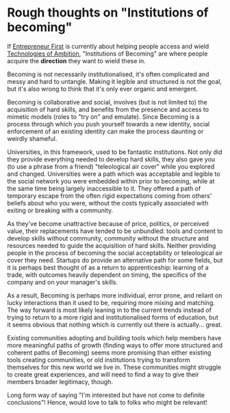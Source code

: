 # Rough thoughts on "Institutions of becoming"
If [Entrepreneur First](https://www.joinef.com/) is currently about helping people access and wield [Technologies of Ambition](https://medium.com/entrepreneur-first/tech-entrepreneurship-and-the-disruption-of-ambition-4e6854121992), "Institutions of Becoming" are where people acquire the **direction** they want to wield these in.

Becoming is not necessarily institutionalised, it's often complicated and messy and hard to untangle. Making it legible and structured is not the goal, but it's also wrong to think that it's only ever organic and emergent.

Becoming is collaborative and social, involves (but is not limited to) the acquisition of hard skills, and benefits from the presence and access to mimetic models (roles to "try on" and emulate). Since Becoming is a process through which you push yourself towards a new identity, social enforcement of an existing identity can make the process daunting or weirdly shameful.

Universities, in this framework, used to be fantastic institutions. Not only did they provide everything needed to develop hard skills, they also gave you (to use a phrase from a friend) "teleological air cover" while you explored and changed. Universities were a path which was acceptable and legible to the social network you were embedded within prior to becoming, while at the same time being largely inaccessible to it. They offered a path of temporary escape from the often rigid expectations coming from others' beliefs about who you were, without the costs typically associated with exiting or breaking with a community.

As they've become unattractive because of price, politics, or perceived value, their replacements have tended to be unbundled: tools and content to develop skills without community, community without the structure and resources needed to guide the acquisition of hard skills. Neither providing people in the process of becoming the social acceptability or teleological air cover they need. Startups do provide an alternative path for some fields, but it is perhaps best thought of as a return to apprenticeship: learning of a trade, with outcomes heavily dependent on timing, the specifics of the company and on your manager's skills.

As a result, Becoming is perhaps more individual, error prone, and reliant on lucky interactions than it used to be, requiring more mixing and matching. The way forward is most likely leaning in to the current trends instead of trying to return to a more rigid and institutionalised forms of education, but it seems obvious that nothing which is currently out there is actually... great. 

Existing communities adopting and building tools which help members have more meaningful paths of growth (finding ways to offer more structured and coherent paths of Becoming) seems more promising than either existing tools creating communities, or old institutions trying to transform themselves for this new world we live in. These communities might struggle to create great experiences, and will need to find a way to give their members broader legitimacy, though.

Long form way of saying "I'm interested but have not come to definite conclusions"! Hence, would love to talk to folks who might be relevant!